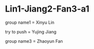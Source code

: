 # Lin1-Jiang2-Fan3-a1

group name1 = Xinyu Lin

try to push = Yujing Jiang

group name3 = Zhaoyun Fan
